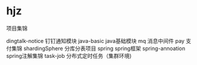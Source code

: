 # hjz
项目集锦

dingtalk-notice 钉钉通知模块
java-basic java基础模块
mq  消息中间件
pay  支付集锦
shardingSphere 分库分表项目
spring  spring框架
    spring-annoation spring注解集锦
    task-job 分布式定时任务（集群环境)